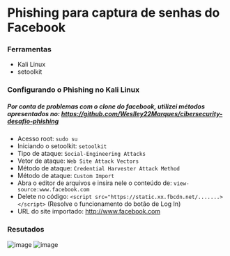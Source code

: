 # Phishing para captura de senhas do Facebook

### Ferramentas

- Kali Linux
- setoolkit

### Configurando o Phishing no Kali Linux

##### Por conta de problemas com o clone do facebook, utilizei métodos apresentados no: https://github.com/Weslley22Marques/cibersecurity-desafio-phishing

- Acesso root: ``` sudo su ```
- Iniciando o setoolkit: ``` setoolkit ```
- Tipo de ataque: ``` Social-Engineering Attacks ```
- Vetor de ataque: ``` Web Site Attack Vectors ```
- Método de ataque: ```Credential Harvester Attack Method ```
- Método de ataque: ``` Custom Import ```
- Abra o editor de arquivos e insira nele o conteúdo de: ``` view-source:www.facebook.com ```
- Delete no código: ``` <script src="https://static.xx.fbcdn.net/.......></script> ``` (Resolve o funcionamento do botão de Log In)
- URL do site importado: http://www.facebook.com

### Resutados
![image](https://github.com/user-attachments/assets/88593041-a409-45c8-9159-705a5654a668)
![image](https://github.com/user-attachments/assets/8b89c48b-d565-4356-8448-1addadce259c)
